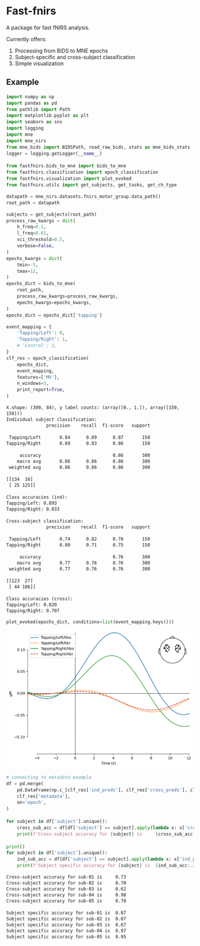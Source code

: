 # Fast-fnirs

A package for fast fNIRS analysis.

Currently offers:

1. Processing from BIDS to MNE epochs
2. Subject-specific and cross-subject classification
3. Simple visualization

## Example 

```python
import numpy as np
import pandas as pd
from pathlib import Path
import matplotlib.pyplot as plt
import seaborn as sns
import logging
import mne
import mne_nirs
from mne_bids import BIDSPath, read_raw_bids, stats as mne_bids_stats
logger = logging.getLogger(__name__)

from fastfnirs.bids_to_mne import bids_to_mne
from fastfnirs.classification import epoch_classification
from fastfnirs.visualization import plot_evoked
from fastfnirs.utils import get_subjects, get_tasks, get_ch_type
```


```python
datapath = mne_nirs.datasets.fnirs_motor_group.data_path()
root_path = datapath
```


```python
subjects = get_subjects(root_path)
process_raw_kwargs = dict(
    h_freq=0.1,
    l_freq=0.01,
    sci_threshold=0.5,
    verbose=False,
)
epochs_kwargs = dict(
    tmin=-5,
    tmax=12,
)
epochs_dict = bids_to_mne(
    root_path,
    process_raw_kwargs=process_raw_kwargs,
    epochs_kwargs=epochs_kwargs,
)
epochs_dict = epochs_dict['tapping']
```


```python
event_mapping = {
    'Tapping/Left': 0,
    'Tapping/Right': 1,
    # 'Control': 2,
}
clf_res = epoch_classification(
    epochs_dict,
    event_mapping,
    features=['MV'],
    n_windows=3,
    print_report=True,
)
```

    X.shape: (300, 84), y label counts: (array([0., 1.]), array([150, 150]))
    Individual subject classification:
                   precision    recall  f1-score   support
    
     Tapping/Left       0.84      0.89      0.87       150
    Tapping/Right       0.89      0.83      0.86       150
    
         accuracy                           0.86       300
        macro avg       0.86      0.86      0.86       300
     weighted avg       0.86      0.86      0.86       300
    
    [[134  16]
     [ 25 125]]
    
    Class accuracies (ind):
    Tapping/Left: 0.893
    Tapping/Right: 0.833
    
    Cross-subject classification:
                   precision    recall  f1-score   support
    
     Tapping/Left       0.74      0.82      0.78       150
    Tapping/Right       0.80      0.71      0.75       150
    
         accuracy                           0.76       300
        macro avg       0.77      0.76      0.76       300
     weighted avg       0.77      0.76      0.76       300
    
    [[123  27]
     [ 44 106]]
    
    Class accuracies (cross):
    Tapping/Left: 0.820
    Tapping/Right: 0.707



```python
plot_evoked(epochs_dict, conditions=list(event_mapping.keys()))
```


    
![png](fnirs_tapping_4_0.png)
    

```python
# connecting to metadata example
df = pd.merge(
    pd.DataFrame(np.c_[clf_res['ind_preds'], clf_res['cross_preds'], clf_res['epoch_ids']], columns=['ind_pred', 'cross_pred', 'epoch']),
    clf_res['metadata'],
    on='epoch',
)

for subject in df['subject'].unique():
    cross_sub_acc = df[df['subject'] == subject].apply(lambda x: x['cross_pred'] == event_mapping[x['trial_type']], axis=1).mean()
    print(f'Cross-subject accuracy for {subject} is     {cross_sub_acc:.2f}')

print()
for subject in df['subject'].unique():
    ind_sub_acc = df[df['subject'] == subject].apply(lambda x: x['ind_pred'] == event_mapping[x['trial_type']], axis=1).mean()
    print(f'Subject specific accuracy for {subject} is  {ind_sub_acc:.2f}')
```

    Cross-subject accuracy for sub-01 is     0.73
    Cross-subject accuracy for sub-02 is     0.70
    Cross-subject accuracy for sub-03 is     0.62
    Cross-subject accuracy for sub-04 is     0.98
    Cross-subject accuracy for sub-05 is     0.78
    
    Subject specific accuracy for sub-01 is  0.87
    Subject specific accuracy for sub-02 is  0.87
    Subject specific accuracy for sub-03 is  0.67
    Subject specific accuracy for sub-04 is  0.97
    Subject specific accuracy for sub-05 is  0.95

